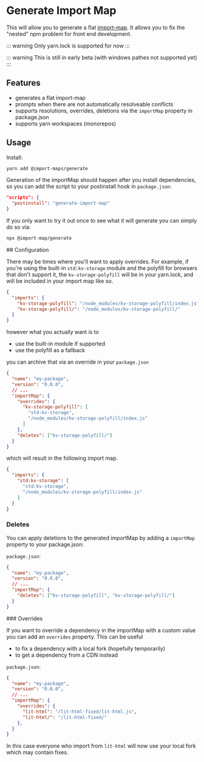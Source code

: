 # Generate Import Map

[//]: # (AUTO INSERT HEADER PREPUBLISH)

This will allow you to generate a flat [import-map](https://github.com/WICG/import-maps).
It allows you to fix the "nested" npm problem for front end development.

::: warning
Only yarn.lock is supported for now
:::

::: warning
This is still in early beta (with windows pathes not supported yet)
:::

## Features
- generates a flat import-map
- prompts when there are not automatically resolveable conflicts
- supports resolutions, overrides, deletions via the `importMap` property in package.json
- supports yarn workspaces (monorepos)

## Usage

Install:

```bash
yarn add @import-maps/generate
```

Generation of the importMap should happen after you install dependencies, so you can add the script to your postinstall hook in `package.json`:

```json
"scripts": {
  "postinstall": "generate-import-map"
}
```

If you only want to try it out once to see what it will generate you can simply do so via:

```bash
npx @import-map/generate
```

## Configuration

There may be times where you'll want to apply overrides. For example, if you're using the built-in `std:kv-storage` module and the polyfill for browsers that don't support it, the `kv-storage-polyfill` will be in your yarn.lock, and will be included in your import map like so.

```json
{
  "imports": {
    "kv-storage-polyfill": "/node_modules/kv-storage-polyfill/index.js",
    "kv-storage-polyfill/": "/node_modules/kv-storage-polyfill/"
  }
}
```

however what you actually want is to
- use the built-in module if supported
- use the polyfill as a fallback

you can archive that via an override in your `package.json`

```json
{
  "name": "my-package",
  "version": "0.0.0",
  // ...
  "importMap": {
    "overrides": {
      "kv-storage-polyfill": [
        "std:kv-storage",
        "/node_modules/kv-storage-polyfill/index.js"
      ]
    },
    "deletes": ["kv-storage-polyfill/"]
  }
}
```

which will result in the following import map.
```json
{
  "imports": {
    "std:kv-storage": [
      "std:kv-storage",
      "/node_modules/kv-storage-polyfill/index.js"
    ]
  }
}
```

### Deletes

You can apply deletions to the generated importMap by adding a `importMap` property to your package.json:

`package.json`:
```json
{
  "name": "my-package",
  "version": "0.0.0",
  // ...
  "importMap": {
    "deletes": ["kv-storage-polyfill", "kv-storage-polyfill/"]
  }
}
```

### Overrides

If you want to override a dependency in the importMap with a custom value you can add an `overrides` property.
This can be useful
- to fix a dependency with a local fork (hopefully temporarily)
- to get a dependency from a CDN instead

`package.json`:
```json
{
  "name": "my-package",
  "version": "0.0.0",
  // ...
  "importMap": {
    "overrides": {
      "lit-html": "/lit-html-fixed/lit-html.js",
      "lit-html/": "/lit-html-fixed/"
    },
  }
}
```

In this case everyone who import from `lit-html` will now use your local fork which may contain fixes.

<script>
  export default {
    mounted() {
      const editLink = document.querySelector('.edit-link a');
      if (editLink) {
        const url = editLink.href;
        editLink.href = url.substr(0, url.indexOf('/master/')) + '/master/packages/import-maps-generate/README.md';
      }
    }
  }
</script>
